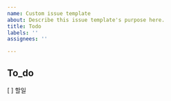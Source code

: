 ```yaml
---
name: Custom issue template
about: Describe this issue template's purpose here.
title: Todo
labels: ''
assignees: ''

---
```


## To_do
[ ] 할일
